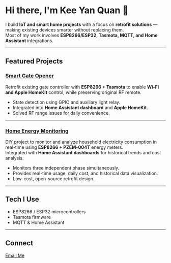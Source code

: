 <!--
## Hi there 👋


**yqkee0411/yqkee0411** is a ✨ _special_ ✨ repository because its `README.md` (this file) appears on your GitHub profile.

Here are some ideas to get you started:

- 🔭 I’m currently working on ...
- 🌱 I’m currently learning ...
- 👯 I’m looking to collaborate on ...
- 🤔 I’m looking for help with ...
- 💬 Ask me about ...
- 📫 How to reach me: ...
- 😄 Pronouns: ...
- ⚡ Fun fact: ...
-->

# Hi there, I'm Kee Yan Quan 👋

I build **IoT and smart home projects** with a focus on **retrofit solutions** — making existing devices smarter without replacing them.  
Most of my work involves **ESP8266/ESP32, Tasmota, MQTT, and Home Assistant** integrations.

---

## Featured Projects

### [Smart Gate Opener](https://github.com/yqkee0411/smart_gate_opener)
Retrofit existing gate controller with **ESP8266 + Tasmota** to enable **Wi-Fi and Apple HomeKit** control, while preserving original RF remote.

- State detection using GPIO and auxiliary light relay.
- Integrated into **Home Assistant dashboard** and **Apple HomeKit**.
- Solved RF range issues for daily convenience.

---

### [Home Energy Monitoring](https://github.com/yqkee0411/energy_monitoring)
DIY project to monitor and analyze household electricity consumption in real-time using **ESP8266 + PZEM-004T** energy meters.  
Integrated with **Home Assistant dashboards** for historical trends and cost analysis.

- Monitors three independent phase simultaneously.  
- Provides real-time usage, daily cost, and historical data visualization.  
- Low-cost, open-source retrofit design.

---

## Tech I Use
- ESP8266 / ESP32 microcontrollers
- Tasmota firmware
- MQTT & Home Assistant

---

## Connect
[Email Me](mailto:yqkee04112004@gmail.com)

